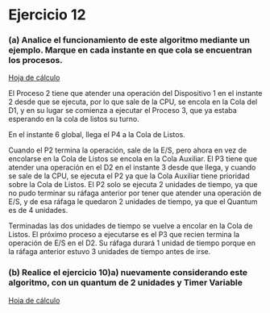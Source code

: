 # Ejercicio 12
### (a) Analice el funcionamiento de este algoritmo mediante un ejemplo. Marque en cada instante en que cola se encuentran los procesos.
[Hoja de cálculo](https://docs.google.com/spreadsheets/d/1U2mOEu1kmJmUxUv89bciXkUbgpjy7g3aYU-WwUuysAE/edit?usp=sharing)

El Proceso 2 tiene que atender una operación del Dispositivo 1 en el instante 2 desde que se ejecuta,
por lo que sale de la CPU, se encola en la Cola del D1, y en su lugar se comienza a ejecutar el Proceso 3, que ya estaba esperando en la cola de listos su turno.

En el instante 6 global, llega el P4 a la Cola de Listos.

Cuando el P2 termina la operación, sale de la E/S, pero ahora en vez de encolarse en la Cola de Listos se encola en la Cola Auxiliar.
El P3 tiene que atender una operación en el D2 en el instante 3 desde que llega, y cuando se sale de la CPU, se ejecuta el P2 ya que
la Cola Auxiliar tiene prioridad sobre la Cola de Listos. El P2 solo se ejecuta 2 unidades de tiempo, ya que no pudo terminar su ráfaga
anterior por tener que atender una operación de E/S, y de esa ráfaga le quedaron 2 unidades de tiempo, ya que el Quantum es de 4 unidades.

Terminadas las dos unidades de tiempo se vuelve a encolar en la Cola de Listos. El próximo proceso a ejecutarse es el P3 que recien termina
la operación de E/S en el D2. Su ráfaga durará 1 unidad de tiempo porque en la ráfaga anterior estuvo 3 unidades de tiempo antes de irse.
### (b) Realice el ejercicio 10)a) nuevamente considerando este algoritmo, con un quantum de 2 unidades y Timer Variable
[Hoja de cálculo](https://docs.google.com/spreadsheets/d/1lQU_HVwoK_UFyqsGp1OmOrLnny7q9-zoNArHZKUGk_c/edit?usp=sharing)
